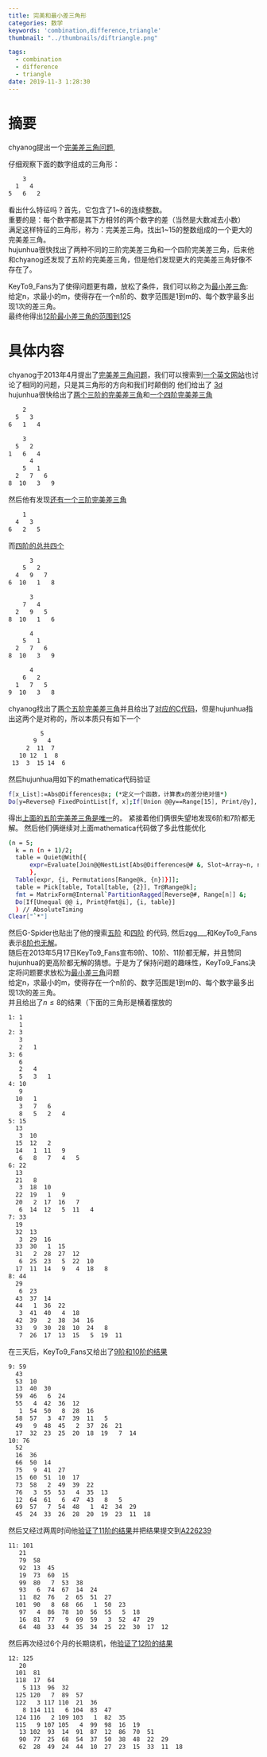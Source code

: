 ```yaml
---
title: 完美和最小差三角形
categories: 数学
keywords: 'combination,difference,triangle'
thumbnail: "../thumbnails/diftriangle.png"

tags:
  - combination
  - difference
  - triangle
date: 2019-11-3 1:28:30
---
```


# 摘要
chyanog提出一个[完美差三角问题],  

仔细观察下面的数字组成的三角形：
```bash
    3
  1   4
5   6   2
```
看出什么特征吗？首先，它包含了1~6的连续整数。  
重要的是：每个数字都是其下方相邻的两个数字的差（当然是大数减去小数）  
满足这样特征的三角形，称为：完美差三角。找出1~15的整数组成的一个更大的完美差三角。  
hujunhua很快找出了两种不同的三阶完美差三角和一个四阶完美差三角，后来他和chyanog还发现了五阶的完美差三角，但是他们发现更大的完美差三角好像不存在了。  

KeyTo9_Fans为了使得问题更有趣，放松了条件，我们可以称之为[最小差三角]:  
给定n，求最小的m，使得存在一个n阶的、数字范围是1到m的、每个数字最多出现1次的差三角。  
最终他得出[12阶最小差三角的范围到125]  

# 具体内容
chyanog于2013年4月提出了[完美差三角问题]，我们可以搜索到[一个英文网站]也讨论了相同的问题，只是其三角形的方向和我们时颠倒的
他们给出了
[3d](../thumbnails/diftriangle.png)  
hujunhua很快给出了[两个三阶的完美差三角]和[一个四阶完美差三角]
```bash
    2
  5   3
6   1   4

    3
  5   2
1   6   4
      4
    5   1
  2   7   6
8  10   3   9
```
然后他有发现[还有一个三阶完美差三角]
```bash
    1
  4   3
6   2   5
```
而[四阶的总共四个]
```bash
      3
    5   2
  4   9   7
6  10   1   8

      3
    7   4
  2   9   5
8  10   1   6

      4
    5   1
  2   7   6
8  10   3   9

      4
    6   2
  1   7   5
9  10   3   8
```
chyanog找出了[两个五阶完美差三角]并且给出了[对应的C代码](../attached/diftria/chyanog.txt)，但是hujunhua指出这两个是对称的，所以本质只有如下一个
```bash
         5
	   9   4
     2  11  7 
   10 12  1  8
 13  3  15 14  6
```
然后hujunhua用如下的mathematica代码验证
```bash
f[x_List]:=Abs@Differences@x; (*定义一个函数，计算表x的差分绝对值*)
Do[y=Reverse@ FixedPointList[f, x];If[Union @@y==Range[15], Print/@y], {x, Permutations[Range[15],{5}]}]
```
得出[上面的五阶完美差三角是唯一]的。 紧接着他们俩很失望地发现6阶和7阶都无解。
然后他们俩继续对上面mathematica代码做了多此性能优化
```bash
(n = 5;
  k = n (n + 1)/2;
  table = Quiet@With[{
      expr=Evaluate[Join@@NestList[Abs@Differences@# &, Slot~Array~n, n-1] /.  Slot[x_] :> i[[x]]]
      }, 
  Table[expr, {i, Permutations[Range@k, {n}]}]];
  table = Pick[table, Total[table, {2}], Tr@Range@k];
  fmt = MatrixForm@Internal`PartitionRagged[Reverse@#, Range[n]] &;
  Do[If[Unequal @@ i, Print@fmt@i], {i, table}]
  ) // AbsoluteTiming
Clear["`*"]
```
然后G-Spider也贴出了他的搜索[五阶](../attached/diftria/G-Spider1.txt) 和[四阶](../attached/diftria/G-Spider1.txt) 的代码, 然后zgg___和KeyTo9_Fans表示[8阶也无解]。  
随后在2013年5月17日KeyTo9_Fans宣布9阶、10阶、11阶都无解，并且赞同hujunhua的更高阶都无解的猜想。于是为了保持问题的趣味性，KeyTo9_Fans决定将问题要求放松为[最小差三角]问题  
给定n，求最小的m，使得存在一个n阶的、数字范围是1到m的、每个数字最多出现1次的差三角。  
并且给出了$n\le 8$的结果（下面的三角形是横着摆放的
```bash
1: 1
   1
2: 3
   3
   2   1
3: 6
   6
   2   4
   5   3   1
4: 10
   9
  10   1
   3   7   6
   8   5   2   4
5: 15
  13
   3  10
  15  12   2
  14   1  11   9
   6   8   7   4   5
6: 22
  13
  21   8
   3  18  10
  22  19   1   9
  20   2  17  16   7
   6  14  12   5  11   4
7: 33
  19
  32  13
   3  29  16
  33  30   1  15
  31   2  28  27  12
   6  25  23   5  22  10
  17  11  14   9   4  18   8
8: 44
  29
   6  23
  43  37  14
  44   1  36  22
   3  41  40   4  18
  42  39   2  38  34  16
  33   9  30  28  10  24   8
   7  26  17  13  15   5  19  11
```
在三天后，KeyTo9_Fans又给出了[9阶和10阶的结果]  
```bash
9: 59
  43
  53  10
  13  40  30
  59  46   6  24
  55   4  42  36  12
   1  54  50   8  28  16
  58  57   3  47  39  11   5
  49   9  48  45   2  37  26  21
  17  32  23  25  20  18  19   7  14
10: 76
  52
  16  36
  66  50  14
  75   9  41  27
  15  60  51  10  17
  73  58   2  49  39  22
  76   3  55  53   4  35  13
  12  64  61   6  47  43   8   5
  69  57   7  54  48   1  42  34  29
  45  24  33  26  28  20  19  23  11  18
```
然后又经过两周时间他[验证了11阶的结果]并把结果提交到[A226239](https://oeis.org/A226239) 
```bash
11: 101
   21
   79  58
   92  13  45
   19  73  60  15
   99  80   7  53  38
   93   6  74  67  14  24
   11  82  76   2  65  51  27
  101  90   8  68  66   1  50  23
   97   4  86  78  10  56  55   5  18
   16  81  77   9  69  59   3  52  47  29
   64  48  33  44  35  34  25  22  30  17  12
```
然后再次经过6个月的长期烧机，他[验证了12阶的结果]
```bash
12: 125
   20
  101  81
  118  17  64
    5 113  96  32
  125 120   7  89  57
  122   3 117 110  21  36
    8 114 111   6 104  83  47
  124 116   2 109 103   1  82  35
  115   9 107 105   4  99  98  16  19
   13 102  93  14  91  87  12  86  70  51
   90  77  25  68  54  37  50  38  48  22  29
   62  28  49  24  44  10  27  23  15  33  11  18
```

[完美差三角问题]: https://bbs.emath.ac.cn/thread-4977-1-1.html
[最小差三角]: https://bbs.emath.ac.cn/forum.php?mod=redirect&goto=findpost&ptid=4977&pid=48932&fromuid=20
[12阶最小差三角的范围到125]: https://oeis.org/A226239
[一个英文网站]: https://puzzling.stackexchange.com/questions/49877/difference-triangle
[两个三阶的完美差三角]: https://bbs.emath.ac.cn/forum.php?mod=redirect&goto=findpost&ptid=4977&pid=48526&fromuid=20
[一个四阶完美差三角]: https://bbs.emath.ac.cn/forum.php?mod=redirect&goto=findpost&ptid=4977&pid=48527&fromuid=20
[还有一个三阶完美差三角]: https://bbs.emath.ac.cn/forum.php?mod=redirect&goto=findpost&ptid=4977&pid=48543&fromuid=20
[四阶的总共四个]: https://bbs.emath.ac.cn/forum.php?mod=redirect&goto=findpost&ptid=4977&pid=48544&fromuid=20
[两个五阶完美差三角]: https://bbs.emath.ac.cn/forum.php?mod=redirect&goto=findpost&ptid=4977&pid=48548&fromuid=20
[上面的五阶完美差三角是唯一]: https://bbs.emath.ac.cn/forum.php?mod=redirect&goto=findpost&ptid=4977&pid=48558&fromuid=20
[8阶也无解]: https://bbs.emath.ac.cn/forum.php?mod=redirect&goto=findpost&ptid=4977&pid=48908&fromuid=20
[9阶和10阶的结果]: https://bbs.emath.ac.cn/forum.php?mod=redirect&goto=findpost&ptid=4977&pid=48962&fromuid=20
[验证了11阶的结果]: https://bbs.emath.ac.cn/forum.php?mod=redirect&goto=findpost&ptid=4977&pid=49216&fromuid=20
[验证了12阶的结果]: https://bbs.emath.ac.cn/forum.php?mod=redirect&goto=findpost&ptid=4977&pid=56619&fromuid=20
